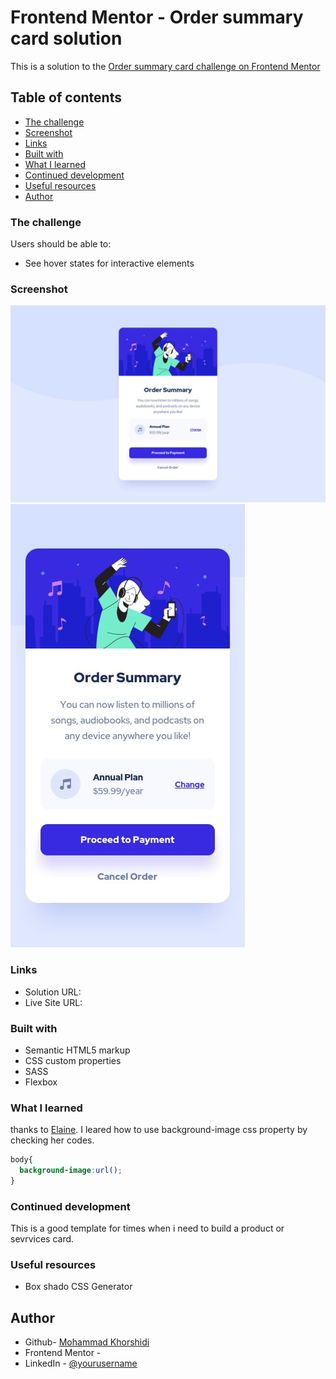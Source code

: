# Frontend Mentor - Order summary card solution

This is a solution to the [Order summary card challenge on Frontend Mentor](https://www.frontendmentor.io/challenges/order-summary-component-QlPmajDUj)

## Table of contents

  - [The challenge](#the-challenge)
  - [Screenshot](#screenshot)
  - [Links](#links)
  - [Built with](#built-with)
  - [What I learned](#what-i-learned)
  - [Continued development](#continued-development)
  - [Useful resources](#useful-resources)
- [Author](#author)

### The challenge

Users should be able to:

- See hover states for interactive elements

### Screenshot

![Desktop view of solution](./design/desktop-design.jpg)
![Mobile view of solution](./design/mobile-design.jpg)

### Links

- Solution URL: []()
- Live Site URL: [](https://mackenzei9.github.io/Order-Card-Summary-Component/)

### Built with

- Semantic HTML5 markup
- CSS custom properties
- SASS
- Flexbox

### What I learned

thanks to [Elaine](https://github.com/elaineleung). I leared how to use background-image css property by checking her codes.


```css
body{
  background-image:url();
}
```

### Continued development

This is a good template for times when i need to build a product or sevrvices card.

### Useful resources

- Box shado CSS Generator[](https://html-css-js.com/css/generator/box-shadow/)

## Author

- Github- [Mohammad Khorshidi](https://github.com/mackenzei9)
- Frontend Mentor - [](https://www.frontendmentor.io/profile/mackenzei9)
- LinkedIn - [@yourusername](https://www.linkedin.com/in/mackenzei/)
